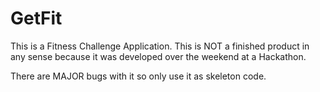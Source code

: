 # GetFit

This is a Fitness Challenge Application. This is NOT a finished product in any sense because it was developed over the weekend at a Hackathon.

There are MAJOR bugs with it so only use it as skeleton code.

